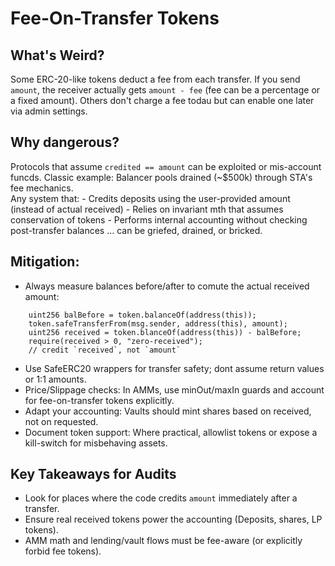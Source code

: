 # Fee-On-Transfer Tokens

## What's Weird?
Some ERC-20-like tokens deduct a fee from each transfer.  If you send `amount`, the receiver actually gets `amount - fee` (fee can be a percentage or a fixed amount).  Others don't charge a fee todau but can enable one later via admin settings.

## Why dangerous?
Protocols that assume `credited == amount` can be exploited or mis-account funcds.  Classic example: Balancer pools drained (~$500k) through STA's fee mechanics.  
Any system that:
    - Credits deposits using the user-provided amount (instead of actual received)
    - Relies on invariant mth that assumes conservation of tokens
    - Performs internal accounting without checking post-transfer balances
... can be griefed, drained, or bricked.

## Mitigation:
- Always measure balances before/after to comute the actual received amount:
```solidity
    uint256 balBefore = token.balanceOf(address(this));
    token.safeTransferFrom(msg.sender, address(this), amount);
    uint256 received = token.blanceOf(address(this)) - balBefore;
    require(received > 0, "zero-received");
    // credit `received`, not `amount`
```

- Use SafeERC20 wrappers for transfer safety; dont assume return values or 1:1 amounts.
- Price/Slippage checks: In AMMs, use minOut/maxIn guards and account for fee-on-transfer tokens explicitly.
- Adapt your accounting: Vaults should mint shares based on received, not on requested.
- Document token support: Where practical, allowlist tokens or expose a kill-switch for misbehaving assets.

## Key Takeaways for Audits
- Look for places where the code credits `amount` immediately after a transfer.
- Ensure real received tokens power the accounting (Deposits, shares, LP tokens).
- AMM math and lending/vault flows must be fee-aware (or explicitly forbid fee tokens).